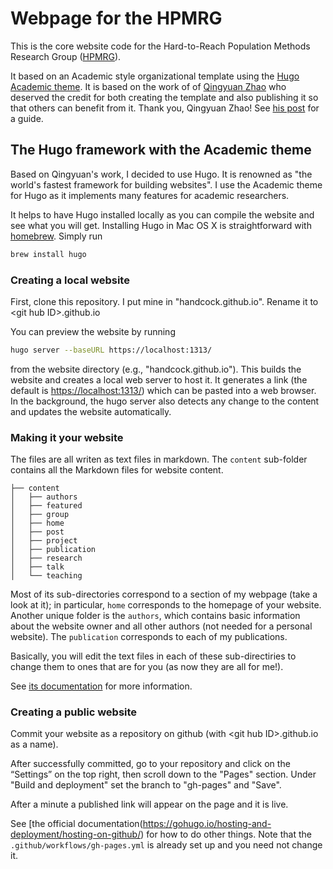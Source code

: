 # Webpage for the HPMRG 

This is the core website code for the Hard-to-Reach Population Methods Research Group ([HPMRG](https://HPMRG.github.io)).

It based on an Academic style organizational template using the [Hugo Academic theme](https://github.com/wowchemy/starter-hugo-academic). It is based on the work of of [Qingyuan Zhao](https://www.statslab.cam.ac.uk/~qz280) who deserved the credit for both creating the template and also publishing it so that others can benefit from it. Thank you, Qingyuan Zhao! See [his post](https://www.statslab.cam.ac.uk/~qz280/post/migrating/) for a guide.

## The Hugo framework with the Academic theme

Based on Qingyuan's work, I decided to use Hugo. It is renowned as "the world's fastest framework for building
websites". I use the Academic theme for Hugo as it implements many features for academic researchers.

It helps to have Hugo installed locally as you can compile the website and see what you will get. Installing Hugo in Mac OS X is straightforward with [homebrew](https://brew.sh/). Simply run

```sh
brew install hugo
```
### Creating a local website

First, clone this repository. I put mine in "handcock.github.io". Rename it to \<git hub ID\>.github.io

You can preview the website by running

```sh
hugo server --baseURL https://localhost:1313/
```

from the website directory (e.g., "handcock.github.io"). This builds the website and creates a
local web server to host it. It generates a link (the default is <https://localhost:1313/>)
which can be pasted into a web browser. In the background, the hugo
server also detects any change to the content and updates the website
automatically.

### Making it your website

The files are all writen as text files in markdown. The `content` sub-folder contains all the Markdown files
for website content.

```text
├── content
│   ├── authors
│   ├── featured
│   ├── group
│   ├── home
│   ├── post
│   ├── project
│   ├── publication
│   ├── research
│   ├── talk
│   └── teaching
```

Most of its sub-directories correspond to a
section of my webpage (take a look at it); in particular, `home` corresponds to the
homepage of your website. Another unique folder is the `authors`,
which contains basic information about the website owner and all other
authors (not needed for a personal website). The `publication` corresponds to each of my publications.

Basically, you will edit the text files in each of these sub-directiries to change them to ones that are for you (as now they are all for me!).

See [its documentation](https://sourcethemes.com/academic/docs/get-started/) for more information.

### Creating a public website

Commit your website as a repository on github (with \<git hub ID\>.github.io as a name).

After successfully committed, go to your repository and click on the “Settings” on the top right, then scroll down to the "Pages" section. Under "Build and deployment" set the branch to "gh-pages" and "Save".

After a minute a published link will appear on the page and it is live.

See [the official documentation(https://gohugo.io/hosting-and-deployment/hosting-on-github/) for how to do other things. Note that the 
`.github/workflows/gh-pages.yml` is already set up and you need not change it.
